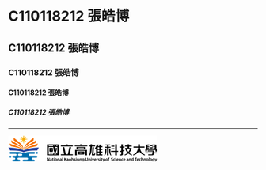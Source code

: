 # C110118212 張皓博
## C110118212 張皓博
### C110118212 張皓博
#### C110118212 張皓博
##### C110118212 張皓博

---
![NKUST](nkust.png "NKUST")
